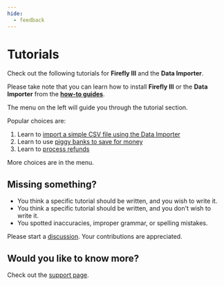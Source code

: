 ```yaml
---
hide:
  - feedback
---
```


# Tutorials

Check out the following tutorials for **Firefly III** and the **Data Importer**.

Please take note that you can learn how to install **Firefly III** or the **Data Importer** from the **[how-to guides](../how-to/index.md)**.

The menu on the left will guide you through the tutorial section.

Popular choices are:

1. Learn to [import a simple CSV file using the Data Importer](data-importer/csv.md)
2. Learn to use [piggy banks to save for money](finances/piggy-bank.md)
3. Learn to [process refunds](finances/refund.md)

More choices are in the menu.

## Missing something?

- You think a specific tutorial should be written, and you wish to write it.
- You think a specific tutorial should be written, and you don't wish to write it.
- You spotted inaccuracies, improper grammar, or spelling mistakes.

Please start a [discussion](https://github.com/orgs/firefly-iii/discussions/new/choose). Your contributions are appreciated.

## Would you like to know more?

Check out the [support page](../references/support.md).

